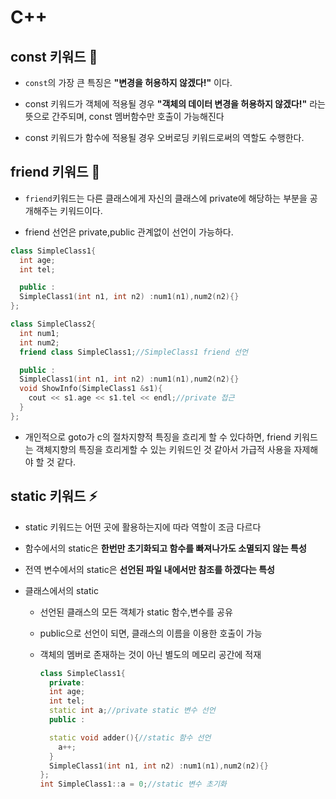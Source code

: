# C++

## const 키워드 🌳

- `const`의 가장 큰 특징은 **"변경을 허용하지 않겠다!"** 이다.

- const 키워드가 객체에 적용될 경우 **"객체의 데이터 변경을 허용하지 않겠다!"** 라는 뜻으로 간주되며, const 멤버함수만 호출이 가능해진다

- const 키워드가 함수에 적용될 경우 오버로딩 키워드로써의 역할도 수행한다.

## friend 키워드 👬

- `friend`키워드는 다른 클래스에게 자신의 클래스에 private에 해당하는 부분을 공개해주는 키워드이다.

- friend 선언은 private,public 관계없이 선언이 가능하다.

```cpp
class SimpleClass1{
  int age;
  int tel;

  public :
  SimpleClass1(int n1, int n2) :num1(n1),num2(n2){}
};

class SimpleClass2{
  int num1;
  int num2;
  friend class SimpleClass1;//SimpleClass1 friend 선언

  public :
  SimpleClass1(int n1, int n2) :num1(n1),num2(n2){}
  void ShowInfo(SimpleClass1 &s1){
    cout << s1.age << s1.tel << endl;//private 접근
  }
};
```

- 개인적으로 goto가 c의 절차지향적 특징을 흐리게 할 수 있다하면, friend 키워드는 객체지향의 특징을 흐리게할 수 있는 키워드인 것 같아서 가급적 사용을 자제해야 할 것 같다.

## static 키워드 ⚡️

- static 키워드는 어떤 곳에 활용하는지에 따라 역할이 조금 다르다

- 함수에서의 static은 **한번만 초기화되고 함수를 빠져나가도 소멸되지 않는 특성**

- 전역 변수에서의 static은 **선언된 파일 내에서만 참조를 하겠다는 특성**

- 클래스에서의 static

  - 선언된 클래스의 모든 객체가 static 함수,변수를 공유
  - public으로 선언이 되면, 클래스의 이름을 이용한 호출이 가능
  - 객체의 멤버로 존재하는 것이 아닌 별도의 메모리 공간에 적재

    ```cpp
    class SimpleClass1{
      private:
      int age;
      int tel;
      static int a;//private static 변수 선언
      public :

      static void adder(){//static 함수 선언
        a++;
      }
      SimpleClass1(int n1, int n2) :num1(n1),num2(n2){}
    };
    int SimpleClass1::a = 0;//static 변수 초기화
    ```
